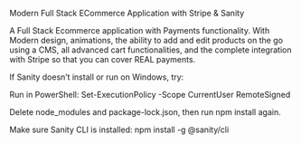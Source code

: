 
Modern Full Stack ECommerce Application with Stripe & Sanity


A Full Stack Ecommerce application with Payments functionality. With Modern design, animations, the ability to add and edit products on the go using a CMS, all advanced cart functionalities, and the complete integration with Stripe so that you can cover REAL payments. 

If Sanity doesn’t install or run on Windows, try:

Run in PowerShell:
Set-ExecutionPolicy -Scope CurrentUser RemoteSigned

Delete node_modules and package-lock.json, then run npm install again.

Make sure Sanity CLI is installed:
npm install -g @sanity/cli

